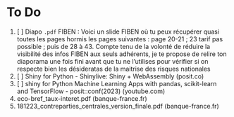 # To Do

1. [ ] Diapo `.pdf` FIBEN : Voici un slide FIBEN où tu peux récupérer quasi toutes les pages hormis les pages suivantes : page 20-21 ; 23 tarif pas possible ; puis de 28 à 43. Compte tenu de la volonté de réduire la visibilité des infos FIBEN aux seuls adhérents, je te propose de relire ton diaporama une fois fini avant que tu ne l’utilises pour vérifier si on respecte bien les désideratas de la maitrise des risques nationales
2. [ ] Shiny for Python - Shinylive: Shiny + WebAssembly (posit.co)
3. [ ] shiny for Python Machine Learning Apps with pandas, scikit-learn and TensorFlow - posit::conf(2023) (youtube.com)
4. eco-bref_taux-interet.pdf (banque-france.fr)
5. 181223_contreparties_centrales_version_finale.pdf (banque-france.fr)
